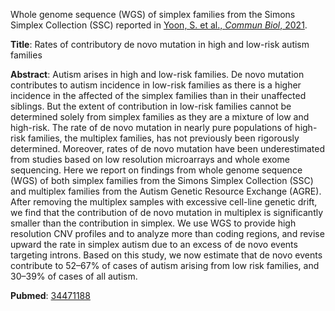 
Whole genome sequence (WGS) of simplex families from 
the Simons Simplex Collection (SSC) reported in 
<a href="https://www.nature.com/articles/s42003-021-02533-z" target="_blank">
Yoon, S. et al., *Commun Biol*, 2021</a>.

**Title**: Rates of contributory de novo mutation in high and low-risk autism families

**Abstract**: Autism arises in high and low-risk families. De novo mutation contributes to autism incidence in low-risk families as there is a higher incidence in the affected of the simplex families than in their unaffected siblings. But the extent of contribution in low-risk families cannot be determined solely from simplex families as they are a mixture of low and high-risk. The rate of de novo mutation in nearly pure populations of high-risk families, the multiplex families, has not previously been rigorously determined. Moreover, rates of de novo mutation have been underestimated from studies based on low resolution microarrays and whole exome sequencing. Here we report on findings from whole genome sequence (WGS) of both simplex families from the Simons Simplex Collection (SSC) and multiplex families from the Autism Genetic Resource Exchange (AGRE). After removing the multiplex samples with excessive cell-line genetic drift, we find that the contribution of de novo mutation in multiplex is significantly smaller than the contribution in simplex. We use WGS to provide high resolution CNV profiles and to analyze more than coding regions, and revise upward the rate in simplex autism due to an excess of de novo events targeting introns. Based on this study, we now estimate that de novo events contribute to 52–67% of cases of autism arising from low risk families, and 30–39% of cases of all autism.

**Pubmed**: 
<a href="https://pubmed.ncbi.nlm.nih.gov/34471188/" target="_blank">34471188</a>
